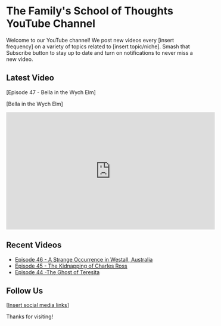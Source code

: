 # The Family's School of Thoughts YouTube Channel

Welcome to our YouTube channel! We post new videos every [insert frequency] on a variety of topics related to [insert topic/niche]. 
Smash that Subscribe button to stay up to date and turn on notifications to never miss a new video.

## Latest Video

[Episode 47 - Bella in the Wych Elm]

[Bella in the Wych Elm]

<iframe width="560" height="315" src="https://www.youtube.com/embed/83a0hqGeFXE" title="YouTube video player" frameborder="0" allow="accelerometer; autoplay; clipboard-write; encrypted-media; gyroscope; picture-in-picture" allowfullscreen></iframe>

## Recent Videos

- [Episode 46 - A Strange Occurrence in Westall, Australia](https://www.youtube.com/watch?v=iUAxKjUnf04)
- [Episode 45 - The Kidnapping of Charles Ross](https://www.youtube.com/watch?v=V9WmsusIi2A)
- [Episode 44 -The Ghost of Teresita](https://www.youtube.com/watch?v=hdwHtAxfyN8)

## Follow Us

[[Insert social media links](https://www.youtube.com/@thefamilysschoolofthought)]

Thanks for visiting!
